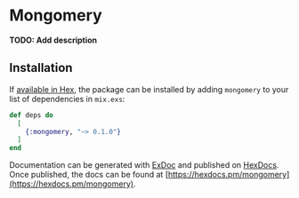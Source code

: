 # Mongomery

**TODO: Add description**

## Installation

If [available in Hex](https://hex.pm/docs/publish), the package can be installed
by adding `mongomery` to your list of dependencies in `mix.exs`:

```elixir
def deps do
  [
    {:mongomery, "~> 0.1.0"}
  ]
end
```

Documentation can be generated with [ExDoc](https://github.com/elixir-lang/ex_doc)
and published on [HexDocs](https://hexdocs.pm). Once published, the docs can
be found at [https://hexdocs.pm/mongomery](https://hexdocs.pm/mongomery).


